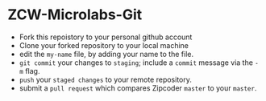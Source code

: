 # ZCW-Microlabs-Git
* Fork this repoistory to your personal github account 
* Clone your forked repository to your local machine
* edit the `my-name` file, by adding your name to the file.
* `git commit` your changes to `staging`; include a `commit` message via the `-m` flag.
* `push` your `staged changes` to your remote repository.
* submit a `pull request` which compares Zipcoder `master` to your `master`.
